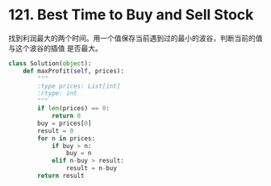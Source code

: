 # 121. Best Time to Buy and Sell Stock

找到利润最大的两个时间。用一个值保存当前遇到过的最小的波谷，判断当前的值与这个波谷的插值 是否最大。

~~~python
class Solution(object):
    def maxProfit(self, prices):
        """
        :type prices: List[int]
        :rtype: int
        """
        if len(prices) == 0:
            return 0
        buy = prices[0]
        result = 0
        for n in prices:
            if buy > n:
                buy = n
            elif n-buy > result:
                result = n-buy
        return result
~~~

